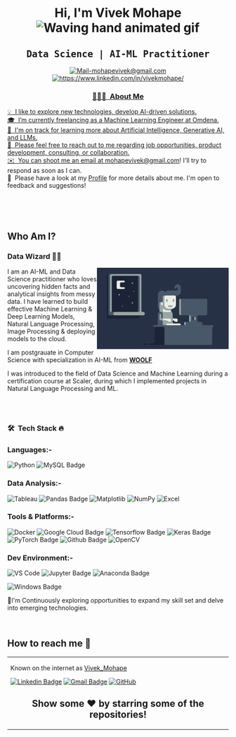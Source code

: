 
<div align="center">
  <h1>Hi, I'm Vivek Mohape <img src="https://raw.githubusercontent.com/nixin72/nixin72/master/wave.gif" 
         alt="Waving hand animated gif"
         height="45"
         width="45" />
  <h2 align='center'> <samp> Data Science | AI-ML Practitioner</samp></h2>
</div>
<p align="center">
<a href="mailto:mohapevivek@gmail.com" target="_blank"><img src="https://img.shields.io/badge/Mail_Me-c14438?style=flat-square&logo=Gmail&logoColor=white" alt="Mail-mohapevivek@gmail.com"/>
<a align="center" href="https://www.linkedin.com/in/vivekmohape/" target="_blank"><img src="https://img.shields.io/badge/LinkedIn-%230077B5.svg?&style=flat-square&logo=linkedin&logoColor=white" alt="https://www.linkedin.com/in/vivekmohape/"/>


</p>


### 👨🏻‍💻 &nbsp;About Me
💡 &nbsp;I like to explore new technologies, develop AI-driven solutions.\
🎓 &nbsp;I’m currently freelancing as a Machine Learning Engineer at Omdena.\
🌱 &nbsp;I'm on track for learning more about Artificial Intelligence, Generative AI, and LLMs.\
💬 &nbsp;Please feel free to reach out to me regarding job opportunities, product development, consulting, or collaboration.\
✉️ &nbsp;You can shoot me an email at mohapevivek@gmail.com! I'll try to respond as soon as I can.\
📄 &nbsp;Please have a look at my [Profile](https://www.linkedin.com/in/vivekmohape/) for more details about me. I'm open to feedback and suggestions!

</br>
</br>
</br>

## Who Am I?

### Data Wizard 🧙‍♂️

<img alt="Night Coding" src="https://raw.githubusercontent.com/AVS1508/AVS1508/master/assets/Night-Coding.gif" width="300" align="right"/>

I am an AI-ML and Data Science practitioner who loves uncovering hidden facts and analytical insights from messy data. I have learned to build effective Machine Learning & Deep Learning Models, Natural Language Processing, Image Processing & deploying models to the cloud.

I am postgrauate in Computer Science with specialization in AI-ML from <a href="https://woolf.university/" target="_blank">**WOOLF**</a> 

I was introduced to the field of Data Science and Machine Learning during a certification course at Scaler, during which I implemented projects in Natural Language Processing and ML.


<br>


<br>


### 🛠 &nbsp;Tech Stack 🔥



### Languages:-
![Python](https://img.shields.io/badge/-Python-000000?style=flat-square&logo=Python)
![MySQL Badge](https://img.shields.io/badge/-MySQL-000000?style=flat-square&logo=mysql&logoColor=white)

### Data Analysis:-
![Tableau](https://img.shields.io/badge/-Tableau-000000?style=flat-square&logo=Tableau)
![Pandas Badge](https://img.shields.io/badge/Pandas-000000?logo=pandas&style=flat-square&logoColor=white)
![Matplotlib](https://img.shields.io/badge/-Matplotlib-000000?style=flat&logo=python)
![NumPy](https://img.shields.io/badge/-NumPy-000000?style=flat-square&logo=numpy&logoColor=white)
![Excel](https://img.shields.io/badge/-Excel-000000?style=flat-square&logo=excel&logoColor=white)


### Tools & Platforms:- 
![Docker](https://img.shields.io/badge/-Docker-000000?style=flat-square&logo=docker)
![Google Cloud Badge](https://img.shields.io/badge/-Google_Cloud_Platform-000000?style=flat-square&logo=google-cloud&logoColor=white)
![Tensorflow Badge](https://img.shields.io/badge/Tensorflow-000000?logo=tensorflow&style=flat-square)
![Keras Badge](https://img.shields.io/badge/Keras-000000?logo=keras&style=flat-square)
![PyTorch Badge](https://img.shields.io/badge/PyTorch-000000?logo=pytorch&style=flat-square)
![Github Badge](https://img.shields.io/badge/-Github-000000?style=flat-square&logo=github&logoColor=white)
![OpenCV](https://img.shields.io/badge/-OpenCV-000000?style=flat&logo=C%2B%2B&)

### Dev Environment:-

![VS Code](http://img.shields.io/badge/-VS%20Code-000000?style=flat-square&logo=visual-studio-code)
![Jupyter Badge](https://img.shields.io/badge/-Jupyter-000000?style=flat-square&logo=jupyter&logoColor=white)
![Anaconda Badge](https://img.shields.io/badge/-Anaconda-000000?style=flat-square&logo=anaconda&logoColor=white)

![Windows Badge](https://img.shields.io/badge/Windows-000000?style=flat-square&logo=windows&logoColor=white)

🌱I'm Continuously exploring opportunities to expand my skill set and delve into emerging technologies.

</p>

<br>


## How to reach me 📱

<table>
  <tr>
    <td>
      
Known on the internet as [Vivek_Mohape](https://www.google.com/search?q=Vivek_Mohape)

[![Linkedin Badge](https://img.shields.io/badge/-LinkedIn-blue?style=flat-square&logo=Linkedin&logoColor=white&link=https://www.linkedin.com/in/sejal_mankar)](https://www.linkedin.com/in/vivekmohape/)
[![Gmail Badge](https://img.shields.io/badge/-Gmail-c14438?style=flat-square&logo=Gmail&logoColor=white&link=mailto:mohapevivek@gmail.com)](mailto:mohapevivek@gmail.com)
[![GitHub](https://img.shields.io/badge/-GitHub-181717?style=flat-square&logo=github&logoColor=white&link=https://github.com/VivekMohape)](https://github.com/VivekMohape)



<div align="center">
<h2> Show some ❤️ by starring some of the repositories! </h2>
</div>


